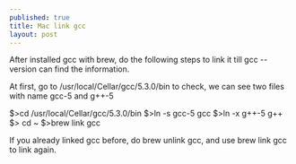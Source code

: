```yaml
---
published: true
title: Mac link gcc
layout: post
---
```

After installed gcc with brew, do the following steps to link it till gcc --version can find the information.

At first, go to /usr/local/Cellar/gcc/5.3.0/bin to check, we can see two files with name gcc-5 and g++-5

$>cd /usr/local/Cellar/gcc/5.3.0/bin
$>ln -s gcc-5 gcc
$>ln -x g++-5 g++
$> cd ~
$>brew link gcc

If you already linked gcc before, do brew unlink gcc, and use brew link gcc to link again.


